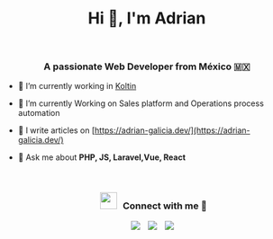 <h1 align="center">Hi 👋, I'm  Adrian</h1>
<br>
<h3 align="center">A passionate Web Developer from México 🇲🇽</h3>

- 🔭 I’m currently working in <a href="https://www.koltin.mx">Koltin</a>

- 🌱 I’m currently Working on Sales platform and Operations process automation

- 📝 I write articles on [https://adrian-galicia.dev/](https://adrian-galicia.dev/)

- 💬 Ask me about **PHP, JS, Laravel,Vue, React**

  <br/>
  
  <h3 align="center" > <img src="https://media.giphy.com/media/iY8CRBdQXODJSCERIr/giphy.gif" width="30" height="30" style="margin-right: 10px;">Connect with me 🤝 </h3>

<p align="center">

 <div align="center"  class="icons-social" style="margin-left: 10px;">
        <a style="margin-left: 10px;"  target="_blank" href="https://www.linkedin.com/in/adrian-galicia-79ab39b5/">
			<img src="https://img.icons8.com/doodle/40/000000/linkedin--v2.png"></a>
		<a style="margin-left: 10px;" target="_blank" href="https://twitter.com/AgaliciaDev">
			<img src="https://img.icons8.com/doodle/1x/twitter-squared--v2.png" ></a>
		<a style="margin-left: 10px;" target="_blank" href="https://www.youtube.com/channel/UCGtT1ZQvVSj2VmPzBzNy0dQ?view_as=subscriber">
				<img src="https://img.icons8.com/doodle/1x/youtube--v2.png" ></a>
      </div>
</p>
